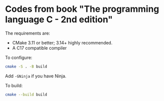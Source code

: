 # Codes from book "The programming language C - 2nd edition"

The requirements are:

- CMake 3.11 or better; 3.14+ highly recommended.
- A C17 compatible compiler

To configure:

```bash
cmake -S . -B build
```

Add `-GNinja` if you have Ninja.

To build:

```bash
cmake --build build
```
